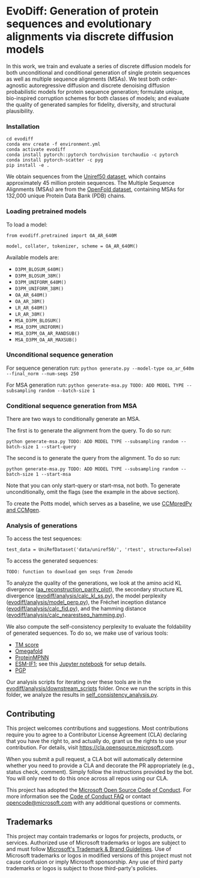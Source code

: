 # EvoDiff: Generation of protein sequences and evolutionary alignments via discrete diffusion models

In this work, we train and evaluate a series of discrete diffusion models for both unconditional and conditional generation of single protein sequences as well as multiple sequence alignments (MSAs). We test both order-agnostic autoregressive diffusion and discrete denoising diffusion probabilistic models for protein sequence generation; formulate unique, bio-inspired corruption schemes for both classes of models; and evaluate the quality of generated samples for fidelity, diversity, and structural plausibility.

### Installation
```
cd evodiff
conda env create -f environment.yml
conda activate evodiff
conda install pytorch::pytorch torchvision torchaudio -c pytorch
conda install pytorch-scatter -c pyg
pip install -e .
```
We obtain sequences from the [Uniref50 dataset](https://www.ncbi.nlm.nih.gov/pmc/articles/PMC4375400/), which contains approximately 45 million protein sequences. The Multiple Sequence Alignments (MSAs) are from the [OpenFold dataset](https://www.biorxiv.org/content/10.1101/2022.11.20.517210v2), containing MSAs for 132,000 unique Protein Data Bank (PDB) chains.

### Loading pretrained models
To load a model:
```
from evodiff.pretrained import OA_AR_640M

model, collater, tokenizer, scheme = OA_AR_640M()
```
Available models are:
* ``` D3PM_BLOSUM_640M() ```
* ``` D3PM_BLOSUM_38M() ```
* ``` D3PM_UNIFORM_640M() ```
* ``` D3PM_UNIFORM_38M() ```
* ``` OA_AR_640M() ```
* ``` OA_AR_38M() ```
* ``` LR_AR_640M() ```
* ``` LR_AR_38M() ```
* ``` MSA_D3PM_BLOSUM() ```
* ``` MSA_D3PM_UNIFORM() ```
* ``` MSA_D3PM_OA_AR_RANDSUB() ```
* ``` MSA_D3PM_OA_AR_MAXSUB() ```

### Unconditional sequence generation
For sequence generation run:
``` python generate.py --model-type oa_ar_640m --final_norm --num-seqs 250 ```

For MSA generation run:
``` python generate-msa.py TODO: ADD MODEL TYPE --subsampling random --batch-size 1 ```

### Conditional sequence generation from MSA
There are two ways to conditionally generate an MSA. 

The first is to generate the alignment from the query. To do so run:

``` python generate-msa.py TODO: ADD MODEL TYPE --subsampling random --batch-size 1 --start-query ```

The second is to generate the query from the alignment. To do so run:

``` python generate-msa.py TODO: ADD MODEL TYPE --subsampling random --batch-size 1 --start-msa ```

Note that you can only start-query or start-msa, not both. To generate unconditionally, omit the flags (see the example in the above section).

To create the Potts model, which serves as a baseline, we use [CCMpredPy and CCMgen](https://github.com/soedinglab/CCMgen/wiki/Getting-Started-with-CCMgen-and-CCMpredPy).

### Analysis of generations
To access the test sequences:
```
test_data = UniRefDataset('data/uniref50/', 'rtest', structure=False)
```
To access the generated sequences: 
```
TODO: function to download gen seqs from Zenodo
```
To analyze the quality of the generations, we look at the amino acid KL divergence ([aa_reconstruction_parity_plot](https://github.com/microsoft/evodiff/blob/main/analysis/plot.py)), the secondary structure KL divergence ([evodiff/analysis/calc_kl_ss.py](https://github.com/microsoft/evodiff/blob/main/analysis/calc_kl_ss.py)), the model perplexity ([evodiff/analysis/model_perp.py](https://github.com/microsoft/evodiff/blob/main/analysis/model_perp.py)), the Fréchet inception distance ([evodiff/analysis/calc_fid.py](https://github.com/microsoft/evodiff/blob/main/analysis/calc_fid.py)), and the hamming distance ([evodiff/analysis/calc_nearestseq_hamming.py](https://github.com/microsoft/evodiff/blob/main/analysis/calc_nearestseq_hamming.py)).

We also compute the self-consistency perplexity to evaluate the foldability of generated sequences. To do so, we make use of various tools:
* [TM score](https://zhanggroup.org/TM-score/)
* [Omegafold](https://github.com/HeliXonProtein/OmegaFold)
* [ProteinMPNN](https://github.com/dauparas/ProteinMPNN)
* [ESM-IF1](https://github.com/facebookresearch/esm/tree/main/esm/inverse_folding); see this [Jupyter notebook](https://colab.research.google.com/github/facebookresearch/esm/blob/main/examples/inverse_folding/notebook.ipynb) for setup details.
* [PGP](https://github.com/hefeda/PGP)

Our analysis scripts for iterating over these tools are in the [evodiff/analysis/downstream_scripts](https://github.com/microsoft/evodiff/tree/main/analysis/downstream_bash_scripts) folder. Once we run the scripts in this folder, we analyze the results in [self_consistency_analysis.py](https://github.com/microsoft/evodiff/blob/main/analysis/self_consistency_analysis.py).

## Contributing

This project welcomes contributions and suggestions.  Most contributions require you to agree to a
Contributor License Agreement (CLA) declaring that you have the right to, and actually do, grant us
the rights to use your contribution. For details, visit https://cla.opensource.microsoft.com.

When you submit a pull request, a CLA bot will automatically determine whether you need to provide
a CLA and decorate the PR appropriately (e.g., status check, comment). Simply follow the instructions
provided by the bot. You will only need to do this once across all repos using our CLA.

This project has adopted the [Microsoft Open Source Code of Conduct](https://opensource.microsoft.com/codeofconduct/).
For more information see the [Code of Conduct FAQ](https://opensource.microsoft.com/codeofconduct/faq/) or
contact [opencode@microsoft.com](mailto:opencode@microsoft.com) with any additional questions or comments.

## Trademarks

This project may contain trademarks or logos for projects, products, or services. Authorized use of Microsoft 
trademarks or logos are subject to and must follow 
[Microsoft's Trademark & Brand Guidelines](https://www.microsoft.com/en-us/legal/intellectualproperty/trademarks/usage/general).
Use of Microsoft trademarks or logos in modified versions of this project must not cause confusion or imply Microsoft sponsorship.
Any use of third party trademarks or logos is subject to those third-party's policies.
